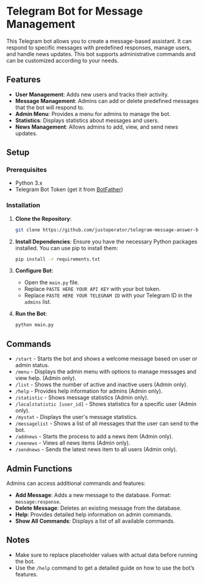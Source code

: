 # Telegram Bot for Message Management

This Telegram bot allows you to create a message-based assistant. It can respond to specific messages with predefined responses, manage users, and handle news updates. This bot supports administrative commands and can be customized according to your needs.

## Features

- **User Management**: Adds new users and tracks their activity.
- **Message Management**: Admins can add or delete predefined messages that the bot will respond to.
- **Admin Menu**: Provides a menu for admins to manage the bot.
- **Statistics**: Displays statistics about messages and users.
- **News Management**: Allows admins to add, view, and send news updates.

## Setup

### Prerequisites

- Python 3.x
- Telegram Bot Token (get it from [BotFather](https://t.me/botfather))

### Installation

1. **Clone the Repository**:
    ```bash
    git clone https://github.com/justoperator/telegram-message-answer-bot.git
    ```

2. **Install Dependencies**: Ensure you have the necessary Python packages installed. You can use pip to install them:
    ```bash
    pip install -r requirements.txt
    ```

3. **Configure Bot**:
    - Open the `main.py` file.
    - Replace `PASTE HERE YOUR API KEY` with your bot token.
    - Replace `PASTE HERE YOUR TELEGRAM ID` with your Telegram ID in the `admins` list.

4. **Run the Bot**:
    ```bash
    python main.py
    ```

## Commands

- `/start` - Starts the bot and shows a welcome message based on user or admin status.
- `/menu` - Displays the admin menu with options to manage messages and view help. (Admin only).
- `/list` - Shows the number of active and inactive users (Admin only).
- `/help` - Provides help information for admins (Admin only).
- `/statistic` - Shows message statistics (Admin only).
- `/localstatistic [user_id]` - Shows statistics for a specific user (Admin only).
- `/mystat` - Displays the user's message statistics.
- `/messagelist` - Shows a list of all messages that the user can send to the bot.
- `/addnews` - Starts the process to add a news item (Admin only).
- `/seenews` - Views all news items (Admin only).
- `/sendnews` - Sends the latest news item to all users (Admin only).

## Admin Functions

Admins can access additional commands and features:

- **Add Message**: Adds a new message to the database. Format: `message:response`.
- **Delete Message**: Deletes an existing message from the database.
- **Help**: Provides detailed help information on admin commands.
- **Show All Commands**: Displays a list of all available commands.

## Notes

- Make sure to replace placeholder values with actual data before running the bot.
- Use the `/help` command to get a detailed guide on how to use the bot’s features.

